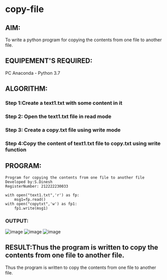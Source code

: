# copy-file
## AIM:
To write a python program for copying the contents from one file to another file.
## EQUIPEMENT'S REQUIRED: 
PC
Anaconda - Python 3.7
## ALGORITHM: 
### Step 1:Create a text1.txt with some content in it

### Step 2: Open the text1.txt file in read mode
 
### Step 3: Create a copy.txt file using write mode

### Step 4:Copy the content of text1.txt file to copy.txt using write function  

## PROGRAM:
```
Program for copying the contents from one file to another file
Developed by:S.Dinesh
RegisterNumber: 212222230033

with open("text1.txt",'r') as fp:
    msg1=fp.read()
with open("copytxt",'w') as fp1:
    fp1.write(msg1)
```
### OUTPUT:
![image](https://github.com/Dineshsekhar2004/copy-file/assets/119405916/014f2846-25ab-4091-a42c-29a70fcd51c5)
![image](https://github.com/Dineshsekhar2004/copy-file/assets/119405916/09e21727-4889-4e01-92e5-9ebb09a24160)
![image](https://github.com/Dineshsekhar2004/copy-file/assets/119405916/dd4008ba-4d82-4c41-a633-d8432f3003e5)




## RESULT:Thus the program is written to copy the contents from one file to another file.
Thus the program is written to copy the contents from one file to another file.
